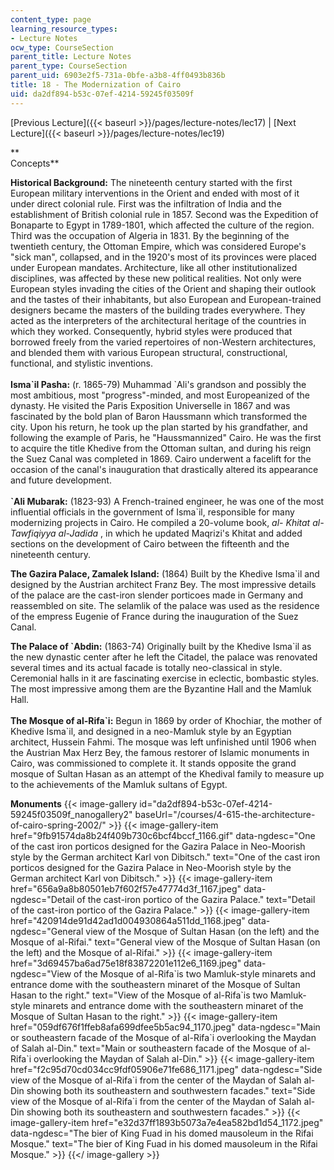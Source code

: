 ```yaml
---
content_type: page
learning_resource_types:
- Lecture Notes
ocw_type: CourseSection
parent_title: Lecture Notes
parent_type: CourseSection
parent_uid: 6903e2f5-731a-0bfe-a3b8-4ff0493b836b
title: 18 - The Modernization of Cairo
uid: da2df894-b53c-07ef-4214-59245f03509f
---
```


[Previous Lecture]({{< baseurl >}}/pages/lecture-notes/lec17) | [Next Lecture]({{< baseurl >}}/pages/lecture-notes/lec19)

**  
Concepts**

**Historical Background:** The nineteenth century started with the first European military interventions in the Orient and ended with most of it under direct colonial rule. First was the infiltration of India and the establishment of British colonial rule in 1857. Second was the Expedition of Bonaparte to Egypt in 1789-1801, which affected the culture of the region. Third was the occupation of Algeria in 1831. By the beginning of the twentieth century, the Ottoman Empire, which was considered Europe's "sick man", collapsed, and in the 1920's most of its provinces were placed under European mandates. Architecture, like all other institutionalized disciplines, was affected by these new political realities. Not only were European styles invading the cities of the Orient and shaping their outlook and the tastes of their inhabitants, but also European and European-trained designers became the masters of the building trades everywhere. They acted as the interpreters of the architectural heritage of the countries in which they worked. Consequently, hybrid styles were produced that borrowed freely from the varied repertoires of non-Western architectures, and blended them with various European structural, constructional, functional, and stylistic inventions.  
   
**Isma&grave;il Pasha:** (r. 1865-79) Muhammad &grave;Ali's grandson and possibly the most ambitious, most "progress"-minded, and most Europeanized of the dynasty. He visited the Paris Exposition Universelle in 1867 and was fascinated by the bold plan of Baron Haussmann which transformed the city. Upon his return, he took up the plan started by his grandfather, and following the example of Paris, he "Haussmannized" Cairo. He was the first to acquire the title Khedive from the Ottoman sultan, and during his reign the Suez Canal was completed in 1869. Cairo underwent a facelift for the occasion of the canal's inauguration that drastically altered its appearance and future development.  
   
**&grave;Ali Mubarak:** (1823-93) A French-trained engineer, he was one of the most influential officials in the government of Isma&grave;il, responsible for many modernizing projects in Cairo. He compiled a 20-volume book, _al- Khitat al-Tawfiqiyya al-Jadida_ , in which he updated Maqrizi's Khitat and added sections on the development of Cairo between the fifteenth and the nineteenth century.

**The Gazira Palace, Zamalek Island:** (1864) Built by the Khedive Isma&grave;il and designed by the Austrian architect Franz Bey. The most impressive details of the palace are the cast-iron slender porticoes made in Germany and reassembled on site. The selamlik of the palace was used as the residence of the empress Eugenie of France during the inauguration of the Suez Canal.

**The Palace of &grave;Abdin:** (1863-74) Originally built by the Khedive Isma&grave;il as the new dynastic center after he left the Citadel, the palace was renovated several times and its actual facade is totally neo-classical in style. Ceremonial halls in it are fascinating exercise in eclectic, bombastic styles. The most impressive among them are the Byzantine Hall and the Mamluk Hall.  
       
**The Mosque of al-Rifa&grave;i:** Begun in 1869 by order of Khochiar, the mother of Khedive Isma&grave;il, and designed in a neo-Mamluk style by an Egyptian architect, Hussein Fahmi. The mosque was left unfinished until 1906 when the Austrian Max Herz Bey, the famous restorer of Islamic monuments in Cairo, was commissioned to complete it. It stands opposite the grand mosque of Sultan Hasan as an attempt of the Khedival family to measure up to the achievements of the Mamluk sultans of Egypt.

**Monuments**
{{< image-gallery id="da2df894-b53c-07ef-4214-59245f03509f_nanogallery2" baseUrl="/courses/4-615-the-architecture-of-cairo-spring-2002/" >}}
{{< image-gallery-item href="9fb91574da8b24f409b730c6bcf4bccf_1166.gif" data-ngdesc="One of the cast iron porticos designed for the Gazira Palace in Neo-Moorish style by the German architect Karl von Dibitsch." text="One of the cast iron porticos designed for the Gazira Palace in Neo-Moorish style by the German architect Karl von Dibitsch." >}}
{{< image-gallery-item href="656a9a8b80501eb7f602f57e47774d3f_1167.jpeg" data-ngdesc="Detail of the cast-iron portico of the Gazira Palace." text="Detail of the cast-iron portico of the Gazira Palace." >}}
{{< image-gallery-item href="420914de91d42ad1d004930864a511dd_1168.jpeg" data-ngdesc="General view of the Mosque of Sultan Hasan (on the left) and the Mosque of al-Rifai." text="General view of the Mosque of Sultan Hasan (on the left) and the Mosque of al-Rifai." >}}
{{< image-gallery-item href="3d69457ba6ad75e18f83872201e112e6_1169.jpeg" data-ngdesc="View of the Mosque of al-Rifa&grave;is two Mamluk-style minarets and entrance dome with the southeastern minaret of the Mosque of Sultan Hasan to the right." text="View of the Mosque of al-Rifa&grave;is two Mamluk-style minarets and entrance dome with the southeastern minaret of the Mosque of Sultan Hasan to the right." >}}
{{< image-gallery-item href="059df676f1ffeb8afa699dfee5b5ac94_1170.jpeg" data-ngdesc="Main or southeastern facade of the Mosque of al-Rifa&grave;i overlooking the Maydan of Salah al-Din." text="Main or southeastern facade of the Mosque of al-Rifa&grave;i overlooking the Maydan of Salah al-Din." >}}
{{< image-gallery-item href="f2c95d70cd034cc9fdf05906e71fe686_1171.jpeg" data-ngdesc="Side view of the Mosque of al-Rifa&grave;i from the center of the Maydan of Salah al-Din showing both its southeastern and southwestern facades." text="Side view of the Mosque of al-Rifa&grave;i from the center of the Maydan of Salah al-Din showing both its southeastern and southwestern facades." >}}
{{< image-gallery-item href="e32d37ff1893b5073a7e4ea582bd1d54_1172.jpeg" data-ngdesc="The bier of King Fuad in his domed mausoleum in the Rifai Mosque." text="The bier of King Fuad in his domed mausoleum in the Rifai Mosque." >}}
{{</ image-gallery >}}